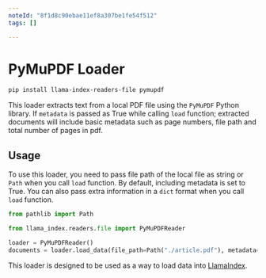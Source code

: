 ```yaml
---
noteId: "8f1d8c90ebae11ef8a307be1fe54f512"
tags: []

---
```


# PyMuPDF Loader

```bash
pip install llama-index-readers-file pymupdf
```

This loader extracts text from a local PDF file using the `PyMuPDF` Python library. If `metadata` is passed as True while calling `load` function; extracted documents will include basic metadata such as page numbers, file path and total number of pages in pdf.

## Usage

To use this loader, you need to pass file path of the local file as string or `Path` when you call `load` function. By default, including metadata is set to True. You can also pass extra information in a `dict` format when you call `load` function.

```python
from pathlib import Path

from llama_index.readers.file import PyMuPDFReader

loader = PyMuPDFReader()
documents = loader.load_data(file_path=Path("./article.pdf"), metadata=True)
```

This loader is designed to be used as a way to load data into [LlamaIndex](https://github.com/run-llama/llama_index/).
